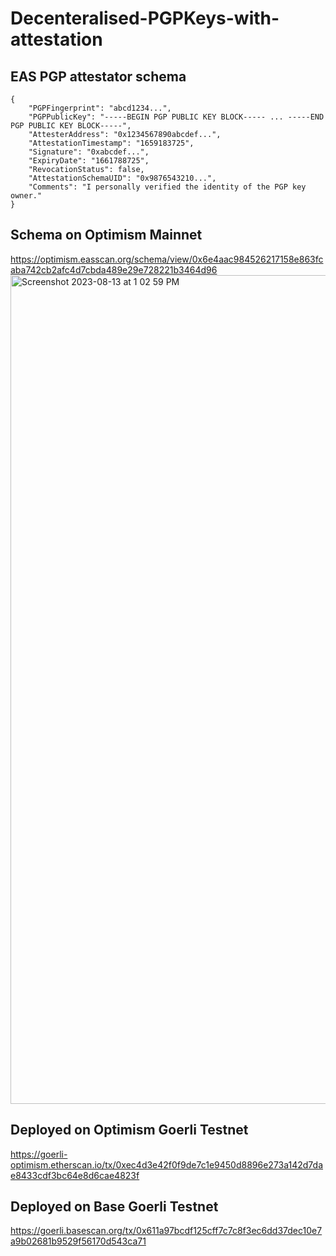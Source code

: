 # Decenteralised-PGPKeys-with-attestation


## EAS PGP attestator schema

```
{
    "PGPFingerprint": "abcd1234...",
    "PGPPublicKey": "-----BEGIN PGP PUBLIC KEY BLOCK----- ... -----END PGP PUBLIC KEY BLOCK-----",
    "AttesterAddress": "0x1234567890abcdef...",
    "AttestationTimestamp": "1659183725",
    "Signature": "0xabcdef...",
    "ExpiryDate": "1661788725",
    "RevocationStatus": false,
    "AttestationSchemaUID": "0x9876543210...",
    "Comments": "I personally verified the identity of the PGP key owner."
}

```
## Schema on Optimism Mainnet

https://optimism.easscan.org/schema/view/0x6e4aac984526217158e863fcaba742cb2afc4d7cbda489e29e728221b3464d96<img width="1326" alt="Screenshot 2023-08-13 at 1 02 59 PM" src="https://github.com/pranshurastogi/Decenteralised-PGPKeys-with-attestation/assets/12568291/b0e362f5-4f89-41a7-80d8-406699ff8d91">

## Deployed on Optimism Goerli Testnet
https://goerli-optimism.etherscan.io/tx/0xec4d3e42f0f9de7c1e9450d8896e273a142d7dae8433cdf3bc64e8d6cae4823f

## Deployed on Base Goerli Testnet
https://goerli.basescan.org/tx/0x611a97bcdf125cff7c7c8f3ec6dd37dec10e7a9b02681b9529f56170d543ca71

